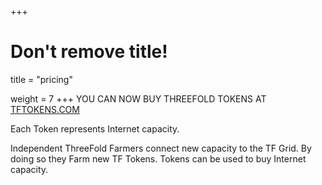 +++
# Don't remove title!

title = "pricing"

weight = 7
+++
YOU CAN NOW BUY THREEFOLD TOKENS AT [TFTOKENS.COM](HTTPS://TFTOKENS.COM)

Each Token represents Internet capacity.

Independent ThreeFold Farmers connect new capacity to the TF Grid. By doing so they Farm new TF Tokens. Tokens can be used to buy Internet capacity.
